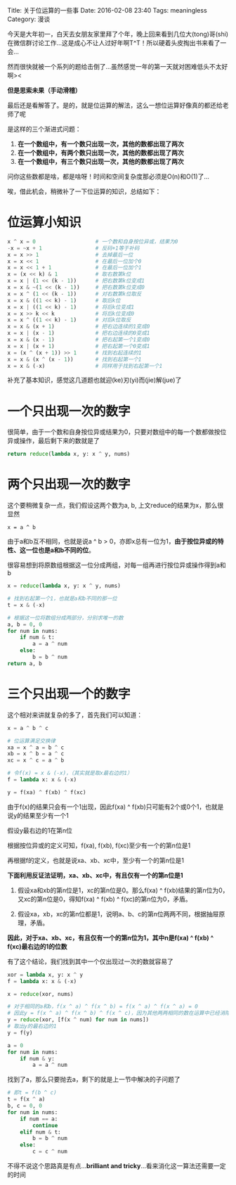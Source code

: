 Title: 关于位运算的一些事
Date: 2016-02-08 23:40
Tags: meaningless
Category: 漫谈

今天是大年初一，白天去女朋友家里拜了个年，晚上回来看到几位大(tong)哥(shi)在微信群讨论工作...这是成心不让人过好年啊T^T！所以硬着头皮掏出书来看了一会...

然而很快就被一个系列的题给击倒了...虽然感觉一年的第一天就对困难低头不太好啊><

**但是思索未果（手动滑稽）**

最后还是看解答了。是的，就是位运算的解法，这么一想位运算好像真的都还给老师了呢

是这样的三个渐进式问题：

1. **在一个数组中，有一个数只出现一次，其他的数都出现了两次**
2. **在一个数组中，有两个数只出现一次，其他的数都出现了两次**
3. **在一个数组中，有三个数只出现一次，其他的数都出现了两次**

问你这些数都是啥，都是啥呀！时间和空间复杂度那必须是O(n)和O(1)了...

唉，借此机会，稍微补了一下位运算的知识，总结如下：

# 位运算小知识

```python
x ^ x = 0                   # 一个数和自身按位异或，结果为0
-x = ~x + 1                 # 反码+1等于补码
x = x >> 1                  # 去掉最后一位
x = x << 1                  # 在最后一位加个0
x = x << 1 + 1              # 在最后一位加个1
x = (x << k) & 1            # 取右数第k位
x = x | (1 << (k - 1))      # 把右数第k位变成1
x = x & ~(1 << (k - 1))     # 把右数第k位变成0
x = x ^ (1 << (k - 1))      # 对右数第k位取反
x = x & ((1 << k) - 1)      # 取后k位
x = x | ((1 << k) - 1)      # 将后k位变成1
x = x >> k << k             # 将后k位变成0
x = x ^ ((1 << k) - 1)      # 对后k位取反
x = x & (x + 1)             # 把右边连续的1变成0
x = x | (x - 1)             # 把右边连续的0变成1
x = x & (x - 1)             # 把右起第一个1变成0
x = x | (x + 1)             # 把右起第一个0变成1
x = (x ^ (x + 1)) >> 1      # 找到右起连续的1
x = x & (x ^ (x - 1))       # 找到右起第一个1
x = x & (-x)                # 同样用于找到右起第一个1
```

补充了基本知识，感觉这几道题也就迎(ke)刃(yi)而(jie)解(jue)了

# 一个只出现一次的数字

很简单，由于一个数和自身按位异或结果为0，只要对数组中的每一个数都做按位异或操作，最后剩下来的数就是了

```python
return reduce(lambda x, y: x ^ y, nums)
```

# 两个只出现一次的数字

这个要稍微复杂一点，我们假设这两个数为a, b, 上文reduce的结果为x，那么很显然

```
x = a ^ b
```

由于a和b互不相同，也就是说a ^ b > 0，亦即x总有一位为1，**由于按位异或的特性、这一位也是a和b不同的位**。

很容易想到将原数组根据这一位分成两组，对每一组再进行按位异或操作得到a和b

```python
x = reduce(lambda x, y: x ^ y, nums)

# 找到右起第一个1，也就是a和b不同的那一位
t = x & (-x)

# 根据这一位将数组分成两部分，分别求唯一的数
a, b = 0, 0
for num in nums:
    if num & t:
        a = a ^ num
    else:
        b = b ^ num
return a, b
```

# 三个只出现一个的数字

这个相对来讲就复杂的多了，首先我们可以知道：

```python
x = a ^ b ^ c

# 位运算满足交换律
xa = x ^ a = b ^ c
xb = x ^ b = a ^ c
xc = x ^ c = a ^ b

# 令f(x) = x & (-x)，（其实就是取x最右边的1）
f = lambda x: x & (-x)

y = f(xa) ^ f(xb) ^ f(xc)
```

由于f(x)的结果只会有一个1出现，因此f(xa) ^ f(xb)只可能有2个或0个1，也就是说y的结果至少有一个1

假设y最右边的1在第n位

根据按位异或的定义可知，f(xa), f(xb), f(xc)至少有一个的第n位是1

再根据f的定义，也就是说xa、xb、xc中，至少有一个的第n位是1

**下面利用反证法证明，xa、xb、xc中，有且仅有一个的第n位是1**

1. 假设xa和xb的第n位是1，xc的第n位是0。那么f(xa) ^ f(xb)结果的第n位为0，又xc的第n位是0，得知f(xa) ^ f(xb) ^ f(xc)的第n位为0，矛盾。

2. 假设xa，xb，xc的第n位都是1，说明a、b、c的第n位两两不同，根据抽屉原理，矛盾。

**因此，对于xa、xb、xc，有且仅有一个的第n位为1，其中n是f(xa) ^ f(xb) ^ f(xc)最右边的1的位数**

有了这个结论，我们找到其中一个仅出现过一次的数就容易了

```python
xor = lambda x, y: x ^ y
f = lambda x: x & (-x)

x = reduce(xor, nums)

# 对于相同的a和b，f(x ^ a) ^ f(x ^ b) = f(x ^ a) ^ f(x ^ a) = 0
# 因此y = f(x ^ a) ^ f(x ^ b) ^ f(x ^ c)，因为其他两两相同的数在运算中已经消除了
y = reduce(xor, [f(x ^ num) for num in nums])
# 取出y的最右边的1
y = f(y)

a = 0
for num in nums:
    if num & y:
        a = a ^ num
```

找到了a，那么只要抛去a，剩下的就是上一节中解决的子问题了

```python
# 即t = f(b ^ c)
t = f(x ^ a)
b, c = 0, 0
for num in nums:
    if num == a:
        continue
    elif num & t:
        b = b ^ num
    else:
        c = c ^ num
```

不得不说这个思路真是有点...**brilliant and tricky**...看来消化这一算法还需要一定的时间
